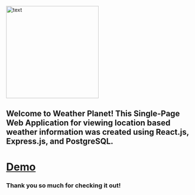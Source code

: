 <img src="https://github.com/misterheintschel/weather-react-app/blob/master/weather-app/src/weather-icon.png" alt="text" width="250px" text-wrap="wrap"></img>
 ## Welcome to Weather Planet! This Single-Page Web Application for viewing location based weather information was created using React.js, Express.js, and PostgreSQL. 

# [Demo](https://youtu.be/WKBpNc2geA4)

### Thank you so much for checking it out! 





